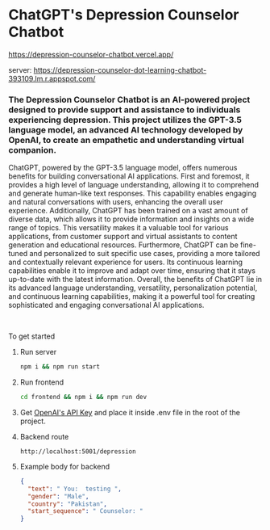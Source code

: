 # ChatGPT's Depression Counselor Chatbot

https://depression-counselor-chatbot.vercel.app/

server:
https://depression-counselor-dot-learning-chatbot-393109.lm.r.appspot.com/

### The Depression Counselor Chatbot is an AI-powered project designed to provide support and assistance to individuals experiencing depression. This project utilizes the GPT-3.5 language model, an advanced AI technology developed by OpenAI, to create an empathetic and understanding virtual companion.

ChatGPT, powered by the GPT-3.5 language model, offers numerous benefits for building conversational AI applications. First and foremost, it provides a high level of language understanding, allowing it to comprehend and generate human-like text responses. This capability enables engaging and natural conversations with users, enhancing the overall user experience. Additionally, ChatGPT has been trained on a vast amount of diverse data, which allows it to provide information and insights on a wide range of topics. This versatility makes it a valuable tool for various applications, from customer support and virtual assistants to content generation and educational resources. Furthermore, ChatGPT can be fine-tuned and personalized to suit specific use cases, providing a more tailored and contextually relevant experience for users. Its continuous learning capabilities enable it to improve and adapt over time, ensuring that it stays up-to-date with the latest information. Overall, the benefits of ChatGPT lie in its advanced language understanding, versatility, personalization potential, and continuous learning capabilities, making it a powerful tool for creating sophisticated and engaging conversational AI applications.

<br>

To get started

1. Run server

   ```bash
   npm i && npm run start
   ```

1. Run frontend

   ```bash
   cd frontend && npm i && npm run dev
   ```

1. Get [OpenAI's API Key](https://platform.openai.com/account/api-keys) and place it inside .env file in the root of the project.

1. Backend route

   ```
   http://localhost:5001/depression
   ```

1. Example body for backend

   ```json
   {
     "text": " You:  testing ",
     "gender": "Male",
     "country": "Pakistan",
     "start_sequence": " Counselor: "
   }
   ```
